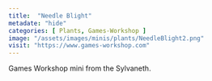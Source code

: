 ```yaml
---
title:  "Needle Blight"
metadate: "hide"
categories: [ Plants, Games-Workshop ]
image: "/assets/images/minis/plants/NeedleBlight2.png"
visit: "https://www.games-workshop.com"
---
```

Games Workshop mini from the Sylvaneth. 